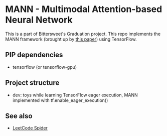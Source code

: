 # MANN - Multimodal Attention-based Neural Network
This is a part of Bittersweet's Graduation project.
This repo implements the MANN framework (brought up
by [this paper](https://dl.acm.org/citation.cfm?id=3219819.3219960]))
using TensorFlow.

## PIP dependencies
- tensorflow (or tensorflow-gpu)

## Project structure
- dev: toys while learning TensorFlow eager execution,
    MANN implemented with tf.enable_eager_execution()
    
## See also
- [LeetCode Spider](https://github.com/zhouziqunzzq/GP-leetcode-spider)